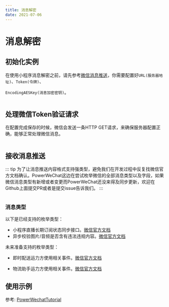 ```yaml
---
title: 消息解密
date: 2021-07-06
---
```


# 消息解密

## 初始化实例

在使用小程序消息解密之前，请先参考[微信消息推送](https://developers.weixin.qq.com/miniprogram/dev/framework/server-ability/message-push.html)，你需要配置好`URL(服务器地址)`、`Token(令牌)`、

`EncodingAESKey(消息加密密钥)`。

``` go
```



## 处理微信Token验证请求

在配置完成保存的时候，微信会发送一条HTTP GET请求，来确保服务器配置正确，能够正常处理微信消息。

``` go
```



## 接收消息推送

::: tip
为了让消息推送内容格式支持强类型，避免我们在开发过程中反复找微信官方文档确认。PowerWeChat这边在尝试枚举微信的全部消息类型以及字段，如果微信消息类型有新增或者变更而PowerWeChat还没来得及同步更新，欢迎在Github上面提交PR或者是提交issue告诉我们。
:::

``` go
```

### 消息类型

以下是已经支持的枚举类型：

* 小程序直播长期订阅状态同步接口。[微信官方文档](https://developers.weixin.qq.com/miniprogram/dev/platform-capabilities/industry/liveplayer/subscribe-api.html)
* 异步校验图片/音频是否含有违法违规内容。[微信官方文档](https://developers.weixin.qq.com/miniprogram/dev/api-backend/open-api/sec-check/security.mediaCheckAsync.html)

未来准备支持的枚举类型：

* 即时配送运力方使用相关事件。[微信官方文档](https://developers.weixin.qq.com/miniprogram/dev/api-backend/open-api/immediate-delivery/by-provider/immediateDelivery.onAgentPosQuery.html)

* 物流助手运力方使用相关事件。[微信官方文档](https://developers.weixin.qq.com/miniprogram/dev/api-backend/open-api/express/by-provider/logistics.getContact.html)


## 使用示例

参考: [PowerWechatTutorial](https://github.com/ArtisanCloud/PowerWechatTutorial/blob/master/controllers/official-account/short-url.go)

